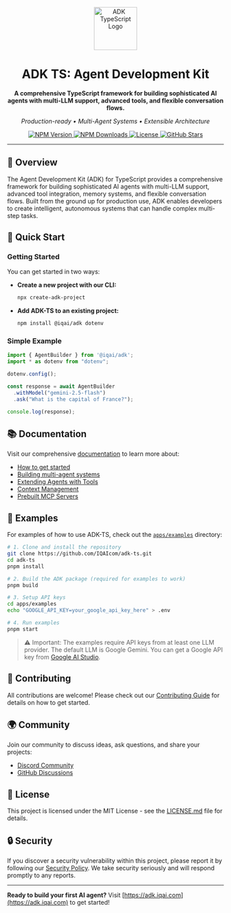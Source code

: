 <div align="center">

<img src="https://files.catbox.moe/vumztw.png" alt="ADK TypeScript Logo" width="100" />

<br/>

# ADK TS: Agent Development Kit

**A comprehensive TypeScript framework for building sophisticated AI agents with multi-LLM support, advanced tools, and flexible conversation flows.**

*Production-ready • Multi-Agent Systems • Extensible Architecture*

<p align="center">
  <a href="https://www.npmjs.com/package/@iqai/adk">
    <img src="https://img.shields.io/npm/v/@iqai/adk" alt="NPM Version" />
  </a>
  <a href="https://www.npmjs.com/package/@iqai/adk">
    <img src="https://img.shields.io/npm/dm/@iqai/adk" alt="NPM Downloads" />
  </a>
  <a href="https://github.com/IQAIcom/adk-ts/blob/main/LICENSE.md">
    <img src="https://img.shields.io/npm/l/@iqai/adk" alt="License" />
  </a>
  <a href="https://github.com/IQAIcom/adk-ts">
    <img src="https://img.shields.io/github/stars/IQAIcom/adk-ts?style=social" alt="GitHub Stars" />
  </a>
</p>

---

</div>

## 🌟 Overview

The Agent Development Kit (ADK) for TypeScript provides a comprehensive framework for building sophisticated AI agents with multi-LLM support, advanced tool integration, memory systems, and flexible conversation flows. Built from the ground up for production use, ADK enables developers to create intelligent, autonomous systems that can handle complex multi-step tasks.

## 🚀 Quick Start

### Getting Started

You can get started in two ways:

- **Create a new project with our CLI:**

  ```bash
  npx create-adk-project
  ```

- **Add ADK-TS to an existing project:**

  ```bash
  npm install @iqai/adk dotenv
  ```

### Simple Example

```typescript
import { AgentBuilder } from '@iqai/adk';
import * as dotenv from "dotenv";

dotenv.config();

const response = await AgentBuilder
  .withModel("gemini-2.5-flash")
  .ask("What is the capital of France?");

console.log(response);
```

## 📚 Documentation

Visit our comprehensive [documentation](https://adk.iqai.com) to learn more about:

- [How to get started](https://adk.iqai.com/docs/framework/get-started)
- [Building multi-agent systems](https://adk.iqai.com/docs/framework/agents/multi-agents)
- [Extending Agents with Tools](https://adk.iqai.com/docs/framework/tools)
- [Context Management](https://adk.iqai.com/docs/framework/sessions)
- [Prebuilt MCP Servers](https://adk.iqai.com/docs/mcp-servers)

## 🧪 Examples

For examples of how to use ADK-TS, check out the [`apps/examples`](https://github.com/IQAIcom/adk-ts/tree/main/apps/examples) directory:

```bash
# 1. Clone and install the repository
git clone https://github.com/IQAIcom/adk-ts.git
cd adk-ts
pnpm install

# 2. Build the ADK package (required for examples to work)
pnpm build

# 3. Setup API keys
cd apps/examples
echo "GOOGLE_API_KEY=your_google_api_key_here" > .env

# 4. Run examples
pnpm start
```

> ⚠️ Important: The examples require API keys from at least one LLM provider. The default LLM is Google Gemini. You can get a Google API key from [Google AI Studio](https://makersuite.google.com/app/apikey).

## 🤝 Contributing

All contributions are welcome! Please check out our [Contributing Guide](CONTRIBUTION.md) for details on how to get started.  

## 🌍 Community

Join our community to discuss ideas, ask questions, and share your projects:

- [Discord Community](https://discord.com/invite/x9EWvTcPXt)
- [GitHub Discussions](https://github.com/IQAIcom/adk-ts/discussions)

## 📜 License

This project is licensed under the MIT License - see the [LICENSE.md](LICENSE.md) file for details.

## 🔒 Security

If you discover a security vulnerability within this project, please report it by following our [Security Policy](SECURITY.md). We take security seriously and will respond promptly to any reports.

---

**Ready to build your first AI agent?** Visit [https://adk.iqai.com](https://adk.iqai.com) to get started!
